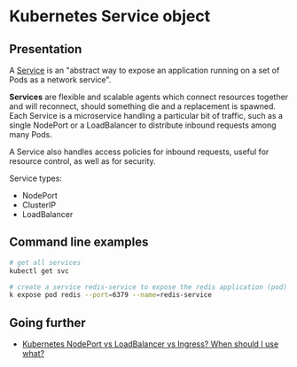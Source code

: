 # Kubernetes Service object

## Presentation

A [Service](https://kubernetes.io/docs/concepts/services-networking/service/) is an "abstract way to expose an application running on a set of Pods as a network service".

**Services** are flexible and scalable agents which connect resources together and will reconnect, should something die and a replacement is spawned. Each Service is a microservice handling a particular bit of traffic, such as a single NodePort or a LoadBalancer to distribute inbound requests among many Pods.

A Service also handles access policies for inbound requests, useful for resource control, as well as for security.

Service types:

- NodePort
- ClusterIP
- LoadBalancer

## Command line examples

```bash
# get all services
kubectl get svc

# create a service redis-service to expose the redis application (pod) within the cluster on port 6379
k expose pod redis --port=6379 --name=redis-service
```

## Going further

- [Kubernetes NodePort vs LoadBalancer vs Ingress? When should I use what?](https://medium.com/google-cloud/kubernetes-nodeport-vs-loadbalancer-vs-ingress-when-should-i-use-what-922f010849e0)
